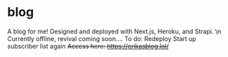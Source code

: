 # blog
 
A blog for me! Designed and deployed with Next.js, Heroku, and Strapi. \n
Currently offline, revival coming soon....
To do:
Redeploy
Start up subscriber list again
	~~Access here: https://erikasblog.lol/~~

